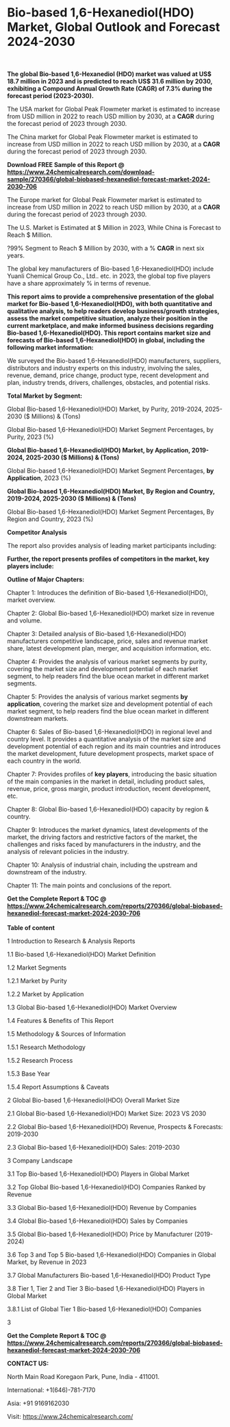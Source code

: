 <h1>Bio-based 1,6-Hexanediol(HDO) Market, Global Outlook and Forecast 2024-2030</h1><br/><p><strong>The global Bio-based 1,6-Hexanediol (HDO) market was valued at US$ 18.7 million in 2023 and is predicted to reach US$ 31.6 million by 2030, exhibiting a Compound Annual Growth Rate (<strong>CAGR</strong>) of 7.3% during the forecast period (2023-2030).</strong></p><p>The USA market for Global Peak Flowmeter market is estimated to increase from USD million in 2022 to reach USD million by 2030, at a <strong>CAGR</strong> during the forecast period of 2023 through 2030.</p><p>The China market for Global Peak Flowmeter market is estimated to increase from USD million in 2022 to reach USD million by 2030, at a <strong>CAGR</strong> during the forecast period of 2023 through 2030.</p><div><b>Download FREE Sample of this Report @ <a href="https://www.24chemicalresearch.com/download-sample/270366/global-biobased-hexanediol-forecast-market-2024-2030-706">https://www.24chemicalresearch.com/download-sample/270366/global-biobased-hexanediol-forecast-market-2024-2030-706</a></b></div><p>The Europe market for Global Peak Flowmeter market is estimated to increase from USD million in 2022 to reach USD million by 2030, at a <strong>CAGR</strong> during the forecast period of 2023 through 2030.</p><p>The U.S. Market is Estimated at $ Million in 2023, While China is Forecast to Reach $ Million.</p><p>?99% Segment to Reach $ Million by 2030, with a % <strong>CAGR</strong> in next six years.</p><p>The global key manufacturers of Bio-based 1,6-Hexanediol(HDO) include Yuanli Chemical Group Co., Ltd.. etc. in 2023, the global top five players have a share approximately % in terms of revenue.</p><p><strong>This report aims to provide a comprehensive presentation of the global market for Bio-based 1,6-Hexanediol(HDO), with both quantitative and qualitative analysis, to help readers develop business/growth strategies, assess the market competitive situation, analyze their position in the current marketplace, and make informed business decisions regarding Bio-based 1,6-Hexanediol(HDO). This report contains market size and forecasts of Bio-based 1,6-Hexanediol(HDO) in global, including the following market information:</strong></p><p>We surveyed the Bio-based 1,6-Hexanediol(HDO) manufacturers, suppliers, distributors and industry experts on this industry, involving the sales, revenue, demand, price change, product type, recent development and plan, industry trends, drivers, challenges, obstacles, and potential risks.</p><p><strong>Total Market by Segment:</strong></p><p>Global Bio-based 1,6-Hexanediol(HDO) Market, by Purity, 2019-2024, 2025-2030 ($ Millions) & (Tons)</p><p>Global Bio-based 1,6-Hexanediol(HDO) Market Segment Percentages, by Purity, 2023 (%)</p><p><strong>Global Bio-based 1,6-Hexanediol(HDO) Market, <strong>by Application</strong>, 2019-2024, 2025-2030 ($ Millions) & (Tons)</strong></p><p>Global Bio-based 1,6-Hexanediol(HDO) Market Segment Percentages, <strong>by Application</strong>, 2023 (%)</p><p><strong>Global Bio-based 1,6-Hexanediol(HDO) Market, By Region and Country, 2019-2024, 2025-2030 ($ Millions) & (Tons)</strong></p><p>Global Bio-based 1,6-Hexanediol(HDO) Market Segment Percentages, By Region and Country, 2023 (%)</p><p><strong>Competitor Analysis</strong></p><p>The report also provides analysis of leading market participants including:</p><p><strong>Further, the report presents profiles of competitors in the market, <strong>key players</strong> include:</strong></p><p><strong>Outline of Major Chapters:</strong></p><p>Chapter 1: Introduces the definition of Bio-based 1,6-Hexanediol(HDO), market overview.</p><p>Chapter 2: Global Bio-based 1,6-Hexanediol(HDO) market size in revenue and volume.</p><p>Chapter 3: Detailed analysis of Bio-based 1,6-Hexanediol(HDO) manufacturers competitive landscape, price, sales and revenue market share, latest development plan, merger, and acquisition information, etc.</p><p>Chapter 4: Provides the analysis of various market segments by purity, covering the market size and development potential of each market segment, to help readers find the blue ocean market in different market segments.</p><p>Chapter 5: Provides the analysis of various market segments <strong>by application</strong>, covering the market size and development potential of each market segment, to help readers find the blue ocean market in different downstream markets.</p><p>Chapter 6: Sales of Bio-based 1,6-Hexanediol(HDO) in regional level and country level. It provides a quantitative analysis of the market size and development potential of each region and its main countries and introduces the market development, future development prospects, market space of each country in the world.</p><p>Chapter 7: Provides profiles of <strong>key players</strong>, introducing the basic situation of the main companies in the market in detail, including product sales, revenue, price, gross margin, product introduction, recent development, etc.</p><p>Chapter 8: Global Bio-based 1,6-Hexanediol(HDO) capacity by region & country.</p><p>Chapter 9: Introduces the market dynamics, latest developments of the market, the driving factors and restrictive factors of the market, the challenges and risks faced by manufacturers in the industry, and the analysis of relevant policies in the industry.</p><p>Chapter 10: Analysis of industrial chain, including the upstream and downstream of the industry.</p><p>Chapter 11: The main points and conclusions of the report.</p><div><b>Get the Complete Report & TOC @ <a href="https://www.24chemicalresearch.com/reports/270366/global-biobased-hexanediol-forecast-market-2024-2030-706">https://www.24chemicalresearch.com/reports/270366/global-biobased-hexanediol-forecast-market-2024-2030-706</a></b></div><br><b>Table of content</b><p>1 Introduction to Research & Analysis Reports<br />
 
  1.1 Bio-based 1,6-Hexanediol(HDO) Market Definition<br />
 
  1.2 Market Segments<br />
 
  1.2.1 Market by Purity<br />
 
  1.2.2 Market by Application<br />
 
  1.3 Global Bio-based 1,6-Hexanediol(HDO) Market Overview<br />
 
  1.4 Features & Benefits of This Report<br />
 
  1.5 Methodology & Sources of Information<br />
 
  1.5.1 Research Methodology<br />
 
  1.5.2 Research Process<br />
 
  1.5.3 Base Year<br />
 
  1.5.4 Report Assumptions & Caveats<br />
 
 2 Global Bio-based 1,6-Hexanediol(HDO) Overall Market Size<br />
 
  2.1 Global Bio-based 1,6-Hexanediol(HDO) Market Size: 2023 VS 2030<br />
 
  2.2 Global Bio-based 1,6-Hexanediol(HDO) Revenue, Prospects & Forecasts: 2019-2030<br />
 
  2.3 Global Bio-based 1,6-Hexanediol(HDO) Sales: 2019-2030<br />
 
 3 Company Landscape<br />
 
  3.1 Top Bio-based 1,6-Hexanediol(HDO) Players in Global Market<br />
 
  3.2 Top Global Bio-based 1,6-Hexanediol(HDO) Companies Ranked by Revenue<br />
 
  3.3 Global Bio-based 1,6-Hexanediol(HDO) Revenue by Companies<br />
 
  3.4 Global Bio-based 1,6-Hexanediol(HDO) Sales by Companies<br />
 
  3.5 Global Bio-based 1,6-Hexanediol(HDO) Price by Manufacturer (2019-2024)<br />
 
  3.6 Top 3 and Top 5 Bio-based 1,6-Hexanediol(HDO) Companies in Global Market, by Revenue in 2023<br />
 
  3.7 Global Manufacturers Bio-based 1,6-Hexanediol(HDO) Product Type<br />
 
  3.8 Tier 1, Tier 2 and Tier 3 Bio-based 1,6-Hexanediol(HDO) Players in Global Market<br />
 
  3.8.1 List of Global Tier 1 Bio-based 1,6-Hexanediol(HDO) Companies<br />
 
  3<br><div><b>Get the Complete Report & TOC @ <a href="https://www.24chemicalresearch.com/reports/270366/global-biobased-hexanediol-forecast-market-2024-2030-706">https://www.24chemicalresearch.com/reports/270366/global-biobased-hexanediol-forecast-market-2024-2030-706</a></b></div></p>
 
 <b>CONTACT US:</b><br>
 
 North Main Road Koregaon Park, Pune, India - 411001.<br/>
 
 International: +1(646)-781-7170<br/>
 
 Asia: +91 9169162030<br/>
 
 Visit: <a href="https://www.24chemicalresearch.com/">https://www.24chemicalresearch.com/</a>
 
 <br>